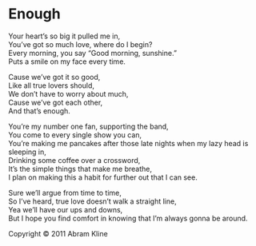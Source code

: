 # Enough

Your heart’s so big it pulled me in,<br>
You’ve got so much love, where do I begin?<br>
Every morning, you say “Good morning, sunshine.”<br>
Puts a smile on my face every time.<br>

Cause we’ve got it so good,<br>
Like all true lovers should,<br>
We don’t have to worry about much,<br>
Cause we’ve got each other,<br>
And that’s enough.<br>

You’re my number one fan, supporting the band,<br>
You come to every single show you can,<br>
You’re making me pancakes after those late nights when my lazy head is sleeping in,<br>
Drinking some coffee over a crossword,<br>
It’s the simple things that make me breathe,<br>
I plan on making this a habit for further out that I can see.<br>

Sure we’ll argue from time to time,<br>
So I’ve heard, true love doesn’t walk a straight line,<br>
Yea we’ll have our ups and downs,<br>
But I hope you find comfort in knowing that I’m always gonna be around.<br>

Copyright &copy; 2011 Abram Kline
